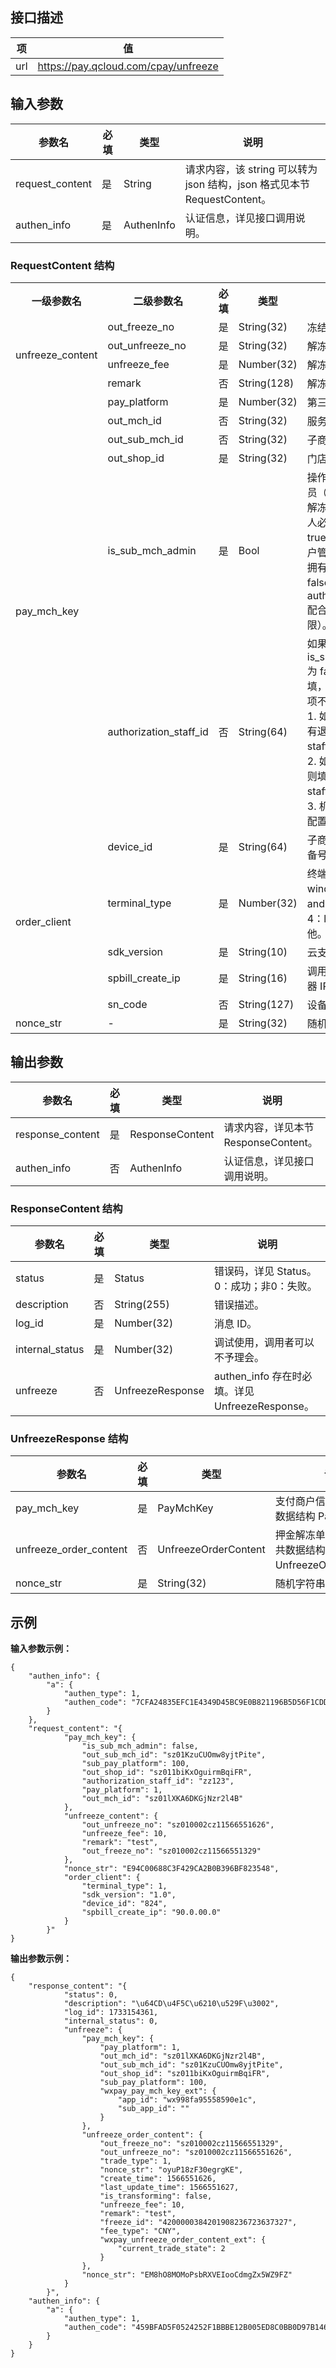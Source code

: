 ## 接口描述
|项|	值|
|--|--|
url|	https://pay.qcloud.com/cpay/unfreeze

##  输入参数
| 参数名 | 必填 | 类型 |说明
|---------|---------|---------|-------|
request_content|	是	|String	|请求内容，该 string 可以转为 json 结构，json 格式见本节 RequestContent。
authen_info	|是|	AuthenInfo	|认证信息，详见接口调用说明。

### RequestContent 结构
<table class="tg">
  <tr>
    <th class="tg-s268">一级参数名</th>
    <th class="tg-s268">二级参数名</th>
    <th class="tg-s268">必填</th>
    <th class="tg-s268">类型</th>
    <th class="tg-s268">说明</th>
  </tr>
  <tr> 
    <td class="tg-0lax" rowspan="4"><a id="manage_tool">unfreeze_content </a></td>
    <td class="tg-s268">out_freeze_no</td>
    <td class="tg-s268">是</td>
    <td class="tg-s268">String(32)</td>
    <td class="tg-s268">冻结单号。</td>
  </tr>
  <tr> 
    <td class="tg-s268">out_unfreeze_no</td>
    <td class="tg-s268">是</td>
    <td class="tg-s268">String(32) </td>
		<td class="tg-s268">解冻单号。</td>
  </tr>
  <tr> 
     <td class="tg-s268">unfreeze_fee</td>
    <td class="tg-s268">是</td>
    <td class="tg-s268"> Number(32)</td>
		<td class="tg-s268">解冻金额，金额分。</td>
  </tr>
	<tr> 
     <td class="tg-s268">remark</td>
    <td class="tg-s268">否</td>
    <td class="tg-s268"> String(128)</td>
		<td class="tg-s268">解冻备注信息。</td>
  </tr>
	<tr> 
   	<td class="tg-0lax" rowspan="6"><a id="manage_tool">pay_mch_key </a></td>
     <td class="tg-s268">pay_platform</td>
    <td class="tg-s268">是</td>
    <td class="tg-s268"> Number(32)</td>
		<td class="tg-s268">第三方支付类型。</td>
  </tr>
	<tr>
    <td class="tg-s268">out_mch_id</td>
    <td class="tg-s268">否</td>
    <td class="tg-s268">String(32)	</td>
		<td class="tg-s268"> 服务商对外帐号。</td>
  </tr>
	 <tr> 
      <td class="tg-s268">out_sub_mch_id</td>
    <td class="tg-s268">否</td>
    <td class="tg-s268">String(32)	</td>
		<td class="tg-s268">子商户对外帐号。</td>
  </tr>
	 <tr> 
      <td class="tg-s268">out_shop_id </td>
    <td class="tg-s268">是</td>
    <td class="tg-s268">String(32)	</td>
		<td class="tg-s268">门店对外帐号。</td>
  </tr>
	<tr>
      <td class="tg-s268">is_sub_mch_admin</td>
    <td class="tg-s268">是</td>
    <td class="tg-s268">Bool</td>
		<td class="tg-s268">操作者是否为商户管理员（此参数是为了校验解冻人身份，操作解冻人必须拥有退款权限。true 代表操作者是商户管理员，该角色默认拥有退款权限。当为 false 时与 authorization_staff_id 配合使用校验退款权限）。</td>
  </tr>
	<tr> 
      <td class="tg-s268">authorization_staff_id</td>
    <td class="tg-s268">否</td>
    <td class="tg-s268">String(64)	</td>
		<td class="tg-s268">如果 is_sub_mch_admin 为 false，则此项为必填，如果为 true 则此项不填。<br>1. 如果当前 staff_id 有退款权限则传自身的 staff_id。
<br>2. 如果是其他人授权则填授权者的 staff_id。
<br>3. 机具调用传机具内配置的 staff_id。</td>
  </tr>
	<tr> 
      <td class="tg-s268" rowspan="5">order_client</td>
			<td class="tg-s268">device_id</td>
    <td class="tg-s268">是</td>
    <td class="tg-s268">String(64) 	</td>
		<td class="tg-s268">子商户自定义，终端设备号。</td>
  </tr>
	<tr> 
      <td class="tg-s268">terminal_type</td>
    <td class="tg-s268">是</td>
    <td class="tg-s268">Number(32)</td>
		<td class="tg-s268">终端类型，1：windows，2：andriod，3：iso，4：linux，100：其他。</td>
  </tr>
	<tr>  
    <td class="tg-s268">sdk_version</td>
    <td class="tg-s268">是</td>
    <td class="tg-s268">String(10) </td>
		<td class="tg-s268">云支付 SDK 版本号。</td>
  </tr>
	<tr> 
    <td class="tg-s268">spbill_create_ip</td>
    <td class="tg-s268">是</td>
    <td class="tg-s268">String(16) </td>
		<td class="tg-s268">调用云支付 API 的机器 IP。</td>
  </tr>
	<tr> 
    <td class="tg-s268">sn_code</td>
    <td class="tg-s268">否</td>
    <td class="tg-s268">String(127) </td>
		<td class="tg-s268">设备 sn 号。</td>
  </tr>
	<tr>
    <td class="tg-s268">nonce_str</td>
		<td class="tg-s268">-</td>
    <td class="tg-s268">是</td>
    <td class="tg-s268">String(32)	</td>
		<td class="tg-s268">随机字符串。</td>
  </tr>
</table>

## 输出参数
|参数名 | 	必填 |类型 |	说明|
|---------|---------|---------|-----|
response_content|	是|	ResponseContent	|请求内容，详见本节 ResponseContent。
authen_info|	否	|AuthenInfo	|认证信息，详见接口调用说明。

### ResponseContent 结构
|参数名 | 	必填 |类型 |	说明
|---------|---------|---------|-----|
status	|是	|Status	|错误码，详见 Status。0：成功；非0：失败。
description|	否	|String(255)|	错误描述。
log_id|	是	|Number(32)	|消息 ID。
internal_status|	是|	Number(32)	|调试使用，调用者可以不予理会。
unfreeze	|否|	UnfreezeResponse|	authen_info 存在时必填。详见 UnfreezeResponse。

### UnfreezeResponse 结构
|参数名 | 	必填 |类型 |	说明
|---------|---------|---------|-----|
pay_mch_key|	是	|PayMchKey	|支付商户信息，详见公共数据结构 PayMchKey。
unfreeze_order_content	|否|	UnfreezeOrderContent	|押金解冻单信息，详见公共数据结构 UnfreezeOrderContent。
nonce_str	|是	|String(32)|	随机字符串。

## 示例
**输入参数示例：**

```
{  
    "authen_info": {  
        "a": {  
            "authen_type": 1,  
            "authen_code": "7CFA24835EFC1E4349D45BC9E0B821196B5D56F1CDDFB1ED5F23951B159554D5"  
        }  
    },  
    "request_content": "{  
            "pay_mch_key": {  
                "is_sub_mch_admin": false,  
                "out_sub_mch_id": "sz01KzuCUOmw8yjtPite",  
                "sub_pay_platform": 100,  
                "out_shop_id": "sz011biKxOguirmBqiFR",  
                "authorization_staff_id": "zz123",  
                "pay_platform": 1,  
                "out_mch_id": "sz01lXKA6DKGjNzr2l4B"  
            },  
            "unfreeze_content": {  
                "out_unfreeze_no": "sz010002cz11566551626",  
                "unfreeze_fee": 10,  
                "remark": "test",  
                "out_freeze_no": "sz010002cz11566551329"  
            },  
            "nonce_str": "E94C00688C3F429CA2B0B396BF823548",  
            "order_client": {  
                "terminal_type": 1,  
                "sdk_version": "1.0",  
                "device_id": "824",  
                "spbill_create_ip": "90.0.00.0"  
            }  
        }"  
}  
```

**输出参数示例：**

```
{  
    "response_content": "{  
            "status": 0,  
            "description": "\u64CD\u4F5C\u6210\u529F\u3002",  
            "log_id": 1733154361,  
            "internal_status": 0,  
            "unfreeze": {  
                "pay_mch_key": {  
                    "pay_platform": 1,  
                    "out_mch_id": "sz01lXKA6DKGjNzr2l4B",  
                    "out_sub_mch_id": "sz01KzuCUOmw8yjtPite",  
                    "out_shop_id": "sz011biKxOguirmBqiFR",  
                    "sub_pay_platform": 100,  
                    "wxpay_pay_mch_key_ext": {  
                        "app_id": "wx998fa95558590e1c",  
                        "sub_app_id": ""  
                    }  
                },  
                "unfreeze_order_content": {  
                    "out_freeze_no": "sz010002cz11566551329",  
                    "out_unfreeze_no": "sz010002cz11566551626",  
                    "trade_type": 1,  
                    "nonce_str": "oyuP18zF30egrgKE",  
                    "create_time": 1566551626,  
                    "last_update_time": 1566551627,  
                    "is_transforming": false,  
                    "unfreeze_fee": 10,  
                    "remark": "test",  
                    "freeze_id": "4200000384201908236723637327",  
                    "fee_type": "CNY",  
                    "wxpay_unfreeze_order_content_ext": {  
                        "current_trade_state": 2  
                    }  
                },  
                "nonce_str": "EM8hO8MOMoPsbRXVEIooCdmgZx5WZ9FZ"  
            }  
        }",  
    "authen_info": {  
        "a": {  
            "authen_type": 1,  
            "authen_code": "459BFAD5F0524252F1BBBE12B005ED8C0BB0D97B146B50E3A953A62D677E5AF5"  
        }  
    }  
}  
```
